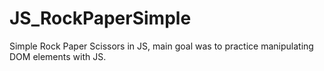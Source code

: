 # JS_RockPaperSimple
Simple Rock Paper Scissors in JS, main goal was to practice manipulating DOM elements with JS.
